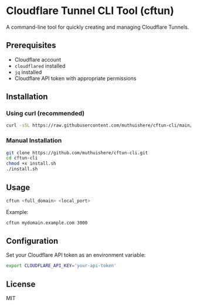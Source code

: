 # Cloudflare Tunnel CLI Tool (cftun)

A command-line tool for quickly creating and managing Cloudflare Tunnels.

## Prerequisites

- Cloudflare account
- `cloudflared` installed
- `jq` installed
- Cloudflare API token with appropriate permissions

## Installation

### Using curl (recommended)
```bash
curl -sSL https://raw.githubusercontent.com/muthuishere/cftun-cli/main/install.sh | bash
```

### Manual Installation
```bash
git clone https://github.com/muthuishere/cftun-cli.git
cd cftun-cli
chmod +x install.sh
./install.sh
```

## Usage
```bash
cftun <full_domain> <local_port>
```

Example:
```bash
cftun mydomain.example.com 3000
```

## Configuration

Set your Cloudflare API token as an environment variable:
```bash
export CLOUDFLARE_API_KEY='your-api-token'
```

## License

MIT
